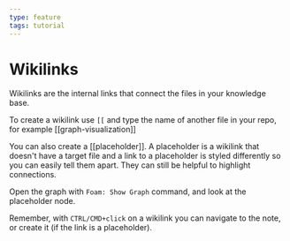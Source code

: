 ```yaml
---
type: feature
tags: tutorial
---
```


# Wikilinks

Wikilinks are the internal links that connect the files in your knowledge base.

To create a wikilink use `[[` and type the name of another file in your repo, for example [[graph-visualization]]

You can also create a [[placeholder]].
A placeholder is a wikilink that doesn't have a target file and a link to a placeholder is styled differently so you can easily tell them apart.
They can still be helpful to highlight connections.

Open the graph with `Foam: Show Graph` command, and look at the placeholder node.

Remember, with `CTRL/CMD+click` on a wikilink you can navigate to the note, or create it (if the link is a placeholder).
